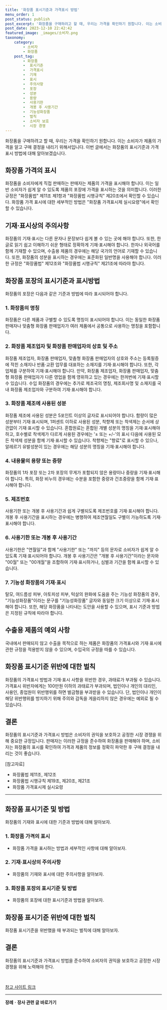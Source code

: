 ```yaml
---
title: '화장품 표시기준과 가격표시 방법'
menu_order: 1
post_status: publish
post_excerpt: '화장품을 구매하려고 할 때, 우리는 가격을 확인하기 원합니다. 이는 소비자가 제품의 가격을 알고 구매 결정을 내리기 위해서입니다. 이번 글에서는 화장품의 표시기준과 가격표시 방법에 대해 알아보겠습니다.'
post_date: 2023-12-10 22:42:42
featured_image: _images/소비자.png
taxonomy:
    category:
        - 소비자
        - 화장품
    post_tag:
        - 화장품
        -  표시기준
        -  가격표시
        -  기재
        -  표시
        -  주의사항
        -  포장
        -  성분
        -  용량
        -  사용기한
        -  개봉 후 사용기간
        -  기능성화장품
        -  벌칙
        -  소비자 보호
        -  시장 경쟁
---
```



화장품을 구매하려고 할 때, 우리는 가격을 확인하기 원합니다. 이는 소비자가 제품의 가격을 알고 구매 결정을 내리기 위해서입니다. 이번 글에서는 화장품의 표시기준과 가격표시 방법에 대해 알아보겠습니다.

## 화장품 가격의 표시

화장품을 소비자에게 직접 판매하는 판매자는 제품의 가격을 표시해야 합니다. 이는 일반 소비자가 쉽게 알 수 있도록 제품의 포장에 가격을 표시하는 것을 의미합니다. 이러한 규정은 "화장품법" 제11조 제1항과 "화장품법 시행규칙" 제20조에서 확인할 수 있습니다. 화장품 가격 표시에 대한 세부적인 방법은 "화장품 가격표시제 실시요령"에서 확인할 수 있습니다.

## 기재·표시상의 주의사항

화장품의 기재·표시는 다른 문자나 문장보다 쉽게 볼 수 있는 곳에 해야 합니다. 또한, 한글로 읽기 쉽고 이해하기 쉬운 형태로 정확하게 기재·표시해야 합니다. 한자나 외국어를 함께 기재할 수 있으며, 수출용 제품의 경우에는 해당 국가의 언어로 기재할 수 있습니다. 또한, 화장품의 성분을 표시하는 경우에는 표준화된 일반명을 사용해야 합니다. 이러한 규정은 "화장품법" 제12조와 "화장품법 시행규칙" 제21조에 따라야 합니다.

## 화장품 포장의 표시기준과 표시방법

화장품의 포장은 다음과 같은 기준과 방법에 따라 표시되어야 합니다.

### 1. 화장품의 명칭

화장품은 다른 제품과 구별할 수 있도록 명칭이 표시되어야 합니다. 이는 동일한 화장품 판매자나 맞춤형 화장품 판매업자가 여러 제품에서 공통으로 사용하는 명칭을 포함합니다.

### 2. 화장품 제조업자 및 화장품 판매업자의 상호 및 주소

화장품 제조업자, 화장품 판매업자, 맞춤형 화장품 판매업자의 상호와 주소는 등록필증에 적힌 소재지나 반품·교환 업무를 대표하는 소재지를 기재·표시해야 합니다. 또한, 각 업체를 구분하여 기재·표시해야 합니다. 만약, 화장품 제조업자, 화장품 판매업자, 맞춤형 화장품 판매업자가 다른 영업을 함께 영위하고 있는 경우에는 한꺼번에 기재·표시할 수 있습니다. 수입 화장품의 경우에는 추가로 제조국의 명칭, 제조회사명 및 소재지를 국내 화장품 제조업자와 구분하여 기재·표시해야 합니다.

### 3. 화장품 제조에 사용된 성분

화장품 제조에 사용된 성분은 5포인트 이상의 글자로 표시되어야 합니다. 함량이 많은 성분부터 기재·표시되며, 1퍼센트 이하로 사용된 성분, 착향제 또는 착색제는 순서에 상관없이 기재·표시할 수 있습니다. 혼합원료는 혼합된 개별 성분의 명칭을 기재·표시해야 하고, 호수별로 착색제가 다르게 사용된 경우에는 '± 또는 +/-'의 표시 다음에 사용된 모든 착색제 성분을 함께 기재·표시할 수 있습니다. 착향제는 "향료"로 표시할 수 있으나, 알레르기 유발성분이 있는 경우에는 해당 성분의 명칭을 기재·표시해야 합니다.

### 4. 내용물의 용량 또는 중량

화장품의 1차 포장 또는 2차 포장의 무게가 포함되지 않은 용량이나 중량을 기재·표시해야 합니다. 특히, 화장 비누의 경우에는 수분을 포함한 중량과 건조중량을 함께 기재·표시해야 합니다.

### 5. 제조번호

사용기한 또는 개봉 후 사용기간과 쉽게 구별되도록 제조번호를 기재·표시해야 합니다. 개봉 후 사용기간을 표시하는 경우에는 병행하여 제조연월일도 구별이 가능하도록 기재·표시해야 합니다.

### 6. 사용기한 또는 개봉 후 사용기간

사용기한은 "연월일"과 함께 "사용기한" 또는 "까지" 등의 문자로 소비자가 쉽게 알 수 있도록 기재·표시되어야 합니다. 개봉 후 사용기간은 "개봉 후 사용기간"이라는 문자와 "00월" 또는 "00개월"을 조합하여 기재·표시하거나, 심벌과 기간을 함께 표시할 수 있습니다.

### 7. 기능성 화장품의 기재·표시

탈모, 여드름성 피부, 아토피성 피부, 턱살의 완화에 도움을 주는 기능성 화장품의 경우, "기능성화장품"이라는 문구를 "기능성화장품" 글자와 동일한 크기 이상으로 기재·표시해야 합니다. 또한, 해당 화장품을 나타내는 도안을 사용할 수 있으며, 표시 기준과 방법은 지정된 규칙에 따라야 합니다.

## 수출용 제품의 예외 사항

국내에서 판매되지 않고 수출을 목적으로 하는 제품은 화장품의 가격표시와 기재·표시에 관한 규정을 적용받지 않을 수 있으며, 수입국의 규정을 따를 수 있습니다.

## 화장품 표시기준 위반에 대한 벌칙

화장품의 가격표시 방법과 기재·표시 사항을 위반한 경우, 과태료가 부과될 수 있습니다. 가격표시 위반자에게는 100만원 이하의 과태료가 부과되며, 법인이나 개인의 대리인, 사용인, 종업원이 위반행위를 하면 벌금형을 부과받을 수 있습니다. 단, 법인이나 개인이 해당 위반행위를 방지하기 위해 주의와 감독을 게을리하지 않은 경우에는 예외로 될 수 있습니다.

## 결론

화장품의 표시기준과 가격표시 방법은 소비자의 권익을 보호하고 공정한 시장 경쟁을 위해 중요한 규정입니다. 판매자는 이러한 규정을 준수하여 화장품을 판매해야 하며, 소비자는 화장품의 표시를 확인하여 가격과 제품의 정보를 정확히 파악한 후 구매 결정을 내리는 것이 좋습니다.

[참고자료]
- 화장품법 제11조, 제12조
- 화장품법 시행규칙 제19조, 제20조, 제21조
- 화장품 가격표시제 실시요령

---

## **화장품 표시기준 및 방법**
화장품의 기재와 표시에 대한 기준과 방법에 대해 알아보자.

### 1. 화장품 가격의 표시
- 화장품 가격을 표시하는 방법과 세부적인 사항에 대해 알아보자.

### 2. 기재·표시상의 주의사항
- 화장품의 기재와 표시에 대한 주의사항을 알아보자.

### 3. 화장품 포장의 표시기준 및 방법
- 화장품의 포장에 대한 표시기준과 방법을 알아보자.

## **화장품 표시기준 위반에 대한 벌칙**
화장품 표시기준을 위반했을 때 부과되는 벌칙에 대해 알아보자.

## **결론**
화장품의 표시기준과 가격표시 방법을 준수하여 소비자의 권익을 보호하고 공정한 시장 경쟁을 위해 노력해야 한다. 

<br>

[참고 사이트 링크](https://blog.naver.com/beautyvoca/221854474082)
<!-- wp:separator -->
<hr class="wp-block-separator has-alpha-channel-opacity"/>
<!-- /wp:separator -->

<!-- wp:group {"backgroundColor":"base","layout":{"type":"constrained"}} -->
<div class="wp-block-group has-base-background-color has-background"><!-- wp:paragraph {"align":"center","fontSize":"medium"} -->
<p class="has-text-align-center has-large-font-size"><strong>장례ㆍ장사 관련 글 바로가기</strong></p>
<!-- /wp:paragraph -->


<!-- wp:latest-posts
{"categories":[{"id":1553,"count":19,"description":"","link":"https://uknowlaw.com/category/%ec%9e%a5%eb%a1%80%e3%86%8d%ec%9e%a5%ec%82%ac/","name":"장례ㆍ장사","slug":"장례ㆍ장사","taxonomy":"category","parent":0,"meta":[],"_links":{"self":[{"href":"https://uknowlaw.com/wp-json/wp/v2/categories/1553"}],"collection":[{"href":"https://uknowlaw.com/wp-json/wp/v2/categories"}],"about":[{"href":"https://uknowlaw.com/wp-json/wp/v2/taxonomies/category"}],"wp:post_type":[{"href":"https://uknowlaw.com/wp-json/wp/v2/posts?categories=1553"}],"curies":[{"name":"wp","href":"https://api.w.org/{rel}","templated":true}]}}],"postsToShow":100,"excerptLength":28,"postLayout":"grid","columns":2,"featuredImageAlign":"left","featuredImageSizeSlug":"large","fontSize":"small"} /--></div>
<!-- /wp:group -->
